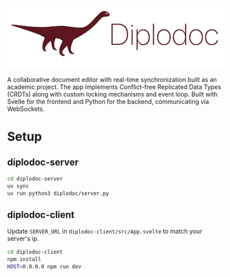 <img src="./diplodoc-client/public/diplodocus.png">

A collaborative document editor with real-time synchronization built as an academic project. The app implements Conflict-free Replicated Data Types (CRDTs) along with custom locking mechanisms and event loop. Built with Svelte for the frontend and Python for the backend, communicating via WebSockets.

# Setup

## diplodoc-server
```bash
cd diplodoc-server
uv sync
uv run python3 diplodoc/server.py
```

## diplodoc-client

Update `SERVER_URL` in `diplodoc-client/src/App.svelte` to match your server's ip.
```bash
cd diplodoc-client
npm install
HOST=0.0.0.0 npm run dev
```
